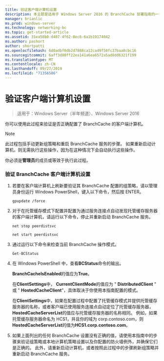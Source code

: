 ```yaml
---
title: 验证客户端计算机设置
description: 本主题是适用于 Windows Server 2016 的 BranchCache 部署指南的一部分，它演示了如何在分布式和托管缓存模式下部署 BranchCache，以优化分支机构中的 WAN 带宽使用情况
manager: brianlic
ms.prod: windows-server
ms.technology: networking-bc
ms.topic: get-started-article
ms.assetid: 31ea58b0-d407-4f62-8ec6-6a1b19174042
ms.author: pashort
author: shortpatti
ms.openlocfilehash: 6d0adbf0db2d7888ca12ca49f50fc37baa8cbc16
ms.sourcegitcommit: 6aff3d88ff22ea141a6ea6572a5ad8dd6321f199
ms.translationtype: MT
ms.contentlocale: zh-CN
ms.lasthandoff: 09/27/2019
ms.locfileid: "71356506"
---
```

# <a name="verify-client-computer-settings"></a>验证客户端计算机设置

>适用于：Windows Server（半年频道）、Windows Server 2016

你可以使用此过程来验证是否正确配置了 BranchCache 的客户端计算机。  
  
> [!NOTE]  
> 此过程包括手动更新组策略和重启 BranchCache 服务的步骤。 如果重新启动计算机，则无需执行这些操作，因为在这种情况下会自动执行这些操作。  
  
你必须是**管理员**的成员或等效于执行此过程。  
  
### <a name="to-verify-branchcache-client-computer-settings"></a>验证 BranchCache 客户端计算机设置  
  
1.  若要在客户端计算机上刷新要验证其 BranchCache 配置的组策略，请以管理员身份运行 Windows PowerShell，键入以下命令，然后按 ENTER。  
  
    `gpupdate /force`  
  
2.  对于在托管缓存模式下配置并配置为通过服务连接点自动发现托管缓存服务器的客户端计算机，请运行以下命令，停止并重新启动 BranchCache 服务。  
  
    `net stop peerdistsvc`  
  
    `net start peerdistsvc`  
  
3.  通过运行以下命令来检查当前 BranchCache 操作模式。  
  
    `Get-BCStatus`  
  
4.  在 Windows PowerShell 中，查看**BCStatus**命令的输出。  
  
    **BranchCacheIsEnabled**的值应为**True**。  
  
    在**ClientSettings**中， **CurrentClientMode**的值应为 " **DistributedClient** " 或 " **HostedCacheClient**"，具体取决于你使用本指南配置的模式。  
  
    在**ClientSettings**中，如果在配置过程中配置了托管缓存模式并提供托管缓存服务器的名称，或者客户端已使用服务连接点自动定位了托管缓存服务器， **HostedCacheServerList**的值应与托管缓存服务器的名称相同。 例如，如果托管缓存服务器命名为 HCS1，并且你的域为 corp.contoso.com，则**HostedCacheServerList**的值为**HCS1.corp.contoso.com**。  
  
5.  如果上面列出的任何 BranchCache 设置没有正确的值，请使用本指南中的步骤来验证组策略或本地计算机策略设置以及你配置的防火墙例外，并确保它们是正确的。 此外，请重新启动计算机，或者按照此过程中的步骤刷新组策略并重新启动 BranchCache 服务。  
  


